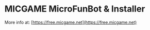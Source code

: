 # MICGAME MicroFunBot & Installer

More info at: [https://free.micgame.net](https://free.micgame.net)
